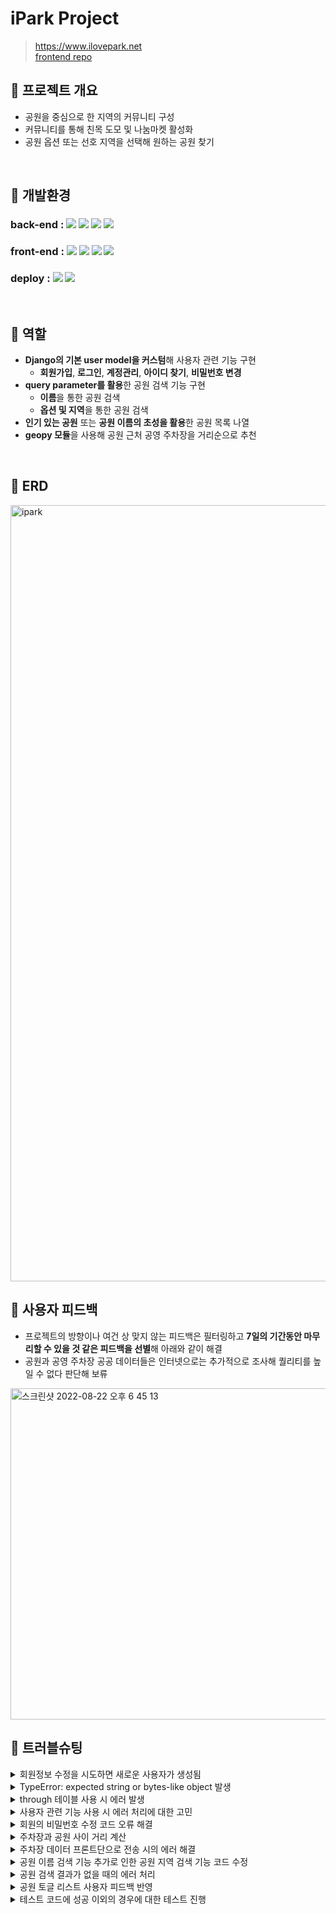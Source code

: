 # iPark Project
> https://www.ilovepark.net <br>
> [frontend repo](https://github.com/2JYK/iPark_frontend)

## 📌 프로젝트 개요
- 공원을 중심으로 한 지역의 커뮤니티 구성
- 커뮤니티를 통해 친목 도모 및 나눔마켓 활성화
- 공원 옵션 또는 선호 지역을 선택해 원하는 공원 찾기

<br>

## 📌 개발환경
### back-end : <img src="https://img.shields.io/badge/python-3.9.10-3776AB?style=for-the-badge&logo=python&logoColor=white"> <img src="https://img.shields.io/badge/django-4.0.6-092E20?style=for-the-badge&logo=django&logoColor=white"> <img src="https://img.shields.io/badge/django rest framework-4.0.6-red?style=for-the-badge&logo=django-rest-framework&logoColor=white"> <img src="https://img.shields.io/badge/postgreSQL-4169E1?style=for-the-badge&logo=postgreSQL&logoColor=white">

### front-end : <img src="https://img.shields.io/badge/html5-E34F26?style=for-the-badge&logo=html5&logoColor=white"> <img src="https://img.shields.io/badge/css-1572B6?style=for-the-badge&logo=css3&logoColor=white"> <img src="https://img.shields.io/badge/javascript-F7DF1E?style=for-the-badge&logo=javascript&logoColor=black"> <img src="https://img.shields.io/badge/jquery-0769AD?style=for-the-badge&logo=jquery&logoColor=white">

### deploy : <img src="https://img.shields.io/badge/Docker-2496ED?style=for-the-badge&logo=Docker&logoColor=white"> <img src="https://img.shields.io/badge/amazonaws-232F3E?style=for-the-badge&logo=amazonaws&logoColor=white">

<br>

## 📌 역할
- **Django의 기본 user model을 커스텀**해 사용자 관련 기능 구현
    - **회원가입**, **로그인**, **계정관리**, **아이디 찾기**, **비밀번호 변경**
- **query parameter를 활용**한 공원 검색 기능 구현
    - **이름**을 통한 공원 검색
    - **옵션 및 지역**을 통한 공원 검색
- **인기 있는 공원** 또는 **공원 이름의 초성을 활용**한 공원 목록 나열
- **geopy 모듈**을 사용해 공원 근처 공영 주차장을 거리순으로 추천

<br>

## 📌 ERD

<img width="1242" alt="ipark" src="https://user-images.githubusercontent.com/104303285/185301146-12508b43-dd0f-4bd1-afa1-5666f2fab8ea.png">

<br>

## 📌 사용자 피드백
- 프로젝트의 방향이나 여건 상 맞지 않는 피드백은 필터링하고 **7일의 기간동안 마무리할 수 있을 것 같은 피드백을 선별**해 아래와 같이 해결
- 공원과 공영 주차장 공공 데이터들은 인터넷으로는 추가적으로 조사해 퀄리티를 높일 수 없다 판단해 보류

<img width="530" alt="스크린샷 2022-08-22 오후 6 45 13" src="https://user-images.githubusercontent.com/99387514/185892052-7cecef17-bb12-4cf0-ab2a-f6d28a736bda.png">

<br>

## 📌 트러블슈팅
<details>
<summary>회원정보 수정을 시도하면 새로운 사용자가 생성됨</summary>
&nbsp;&nbsp;&nbsp;&nbsp;- <code style="white-space:nowrap;">partial=True</code>로 인해 입력한 정보만 가진 사용자가 생성됨 <br>
&nbsp;&nbsp;&nbsp;&nbsp;- serializer에 로그인한 사용자의 데이터를 추가해 아래와 같이 보내주어 사용자의 정보를 수정할 수 있도록 조치 <br>
&nbsp;&nbsp;&nbsp;&nbsp;&nbsp;&nbsp;&nbsp;&nbsp;<code style="white-space:nowrap;">serializer = UserSerializer(user, data=request.data, partial=True)</code> <br>
    <br>
&nbsp;&nbsp;&nbsp;&nbsp; > github issue : https://github.com/2JYK/iPark_django_backend/issues/29 <br>
</details>

<details>
<summary>TypeError: expected string or bytes-like object 발생</summary>
&nbsp;&nbsp;&nbsp;&nbsp;- 정규표현식을 사용할 떄 해당 에러 발생 <br>
&nbsp;&nbsp;&nbsp;&nbsp;- <code style="white-space:nowrap;">birthday_input = correct_birthday.match(data.get("birthday", ""))</code>에서 에러가 발생하였고, 정규표현식을 사용할때는 생년월일의 값이 str로 들어와야 유효성을 검증할 수 있음 <br>
&nbsp;&nbsp;&nbsp;&nbsp;- <code style="white-space:nowrap;">birthday_input = correct_birthday.match(str(data.get("birthday", "")))</code>로 수정해 에러 해결 <br>
<br>
&nbsp;&nbsp;&nbsp;&nbsp; > github issue : https://github.com/2JYK/iPark_django_backend/issues/34 <br>
</details>

<details>
<summary>through 테이블 사용 시 에러 발생</summary>
&nbsp;&nbsp;&nbsp;&nbsp;- 애초에 모델 생성 시 같이 작성하였다면 에러가 나지 않았을 것이지만 한참 뒤에 생성하게 되어 에러 발생 <br>
&nbsp;&nbsp;&nbsp;&nbsp;- runserver에서는 에러가 나지 않지만, 테스트 코드 작성 시 에러 발생 <br>
&nbsp;&nbsp;&nbsp;&nbsp;&nbsp;&nbsp;&nbsp;&nbsp;<code style="white-space:nowrap;">django.db.utils.OperationalError: table "park_park_option" already exists</code> <br>
&nbsp;&nbsp;&nbsp;&nbsp;- migrate를 지웠다가 다시 생성하는 방법을 통해 에러 해결 <br>
<br>
&nbsp;&nbsp;&nbsp;&nbsp; > github issue : https://github.com/2JYK/iPark_django_backend/issues/57 <br>
</details>

<details>
<summary>사용자 관련 기능 사용 시 에러 처리에 대한 고민</summary>
&nbsp;&nbsp;&nbsp;&nbsp;- 맨 처음 기능 구현 시에는 기본 validator와 serializer의 custom validator의 정규표현식을 사용해 틀린 부분에 대한 에러 메세지를 사용자에게 alert를 통해 제시하도록 작성 <br>
&nbsp;&nbsp;&nbsp;&nbsp;- model 생성 시 각 항목에 맞는 field를 사용했기에 기본 validator의 에러 메세지가 사용자에게 제시되고, 대다수의 항목은 정규표현식을 바탕으로 한 에러메세지가 반영되지 않음 <br>
&nbsp;&nbsp;&nbsp;&nbsp;- 서비스를 사용하면서 필요없는 부분을 삭제하고 정규표현식이 불필요한 항목들을 수정 <br>
&nbsp;&nbsp;&nbsp;&nbsp;- 추가적으로 에러 메세지가 반영되지 않았던 부분들이 많고 틀린 부분을 다 보여주는 것이 보안에 좋지 않을수도 있다는 피드백이 있어 에러 메세지를 하나로 통일 <br>
&nbsp;&nbsp;&nbsp;&nbsp;- 사용자의 피드백을 반영하기 위해 다시 항목에 맞는 에러 메세지를 사용자에게 제시하였으며, alert창이 아닌 틀린 부분에 표시되도록 수정 <br>
    https://github.com/nikevapormax/iPark_django_backend/blob/942a473ba96c7aadaeb19ac6b3900b91042fcf8d/user/views.py#L34
    https://github.com/nikevapormax/iPark_django_backend/blob/942a473ba96c7aadaeb19ac6b3900b91042fcf8d/user/serializers.py#L22
front : https://github.com/nikevapormax/iPark_frontend/blob/1145041a5c36d3e4e6fbe5ee520914ff86d2a565/static/js/api_user.js#L47 <br>
<br>
> velog : https://velog.io/@nikevapormax/0809-iPark-project-%ED%94%BC%EB%93%9C%EB%B0%B1-%EC%88%98%EC%A0%95
</details>

<details>
<summary>회원의 비밀번호 수정 코드 오류 해결</summary>
&nbsp;&nbsp;&nbsp;&nbsp;- 회원의 비밀번호를 수정하는 코드 작성 시 <code style="white-space:nowrap;">validated_data</code>에 포함된 비밀번호를 서로 비교하도록 코드 작성 <br>
&nbsp;&nbsp;&nbsp;&nbsp;- 프론트엔드와 연동해 비밀번호를 수정하고, 포스트맨을 통해 비밀번호를 수정할 때는 문제가 없었으나 <code style="white-space:nowrap;">테스트 코드</code> 작성 시 에러 발생 <br>
    https://github.com/nikevapormax/iPark_django_backend/blob/531ab77844a2fefb2a38878bca05d4b43ede7172/user/tests.py#L330
&nbsp;&nbsp;&nbsp;&nbsp;- serializer의 코드에 문제가 있다는 것을 발견하고 아래와 같이 수정 (100번줄 ~)
https://github.com/nikevapormax/iPark_django_backend/blob/531ab77844a2fefb2a38878bca05d4b43ede7172/user/serializers.py#L100
</details>

<details>
<summary>주차장과 공원 사이 거리 계산</summary>
&nbsp;&nbsp;&nbsp;&nbsp;- csv 파일에 있는 공원의 위•경도와 주차장의 위•경도를 geopy 모듈의 location 함수를 사용해 거리 계산 시도 <br>
&nbsp;&nbsp;&nbsp;&nbsp;- 구글 코랩에서는 바로 계산이 되었으나, 해당 머신러닝 기능을 프로젝트에 사용하기 위해 함수화를 진행하며 계산이 되지 않음 <br>
&nbsp;&nbsp;&nbsp;&nbsp;- 디버깅을 통해 아래 코드의 위•경도가 <code style="white-space:nowrap;">괄호로 인해 문자열</code>이 됨을 체크 <br>
&nbsp;&nbsp;&nbsp;&nbsp;&nbsp;&nbsp;&nbsp;&nbsp; <code style="white-space:nowrap;">park_data["distance"] = park_data.apply(lambda x: distance.distance(x["park_coord"], x["parking_lot_coord"].km, axis=1)</code> <br>
&nbsp;&nbsp;&nbsp;&nbsp;- 이를 해결하기 위해 <code style="white-space:nowrap;">strip</code>을 사용해 괄호를 제거 <br>
https://github.com/nikevapormax/iPark_django_backend/blob/340c931a1db3004c5c2c768bcc7b1e61b5eec1f3/park/views.py#L26
</details>

<details>
<summary>주차장 데이터 프론트단으로 전송 시의 에러 해결</summary>
&nbsp;&nbsp;&nbsp;&nbsp;- 공영 주차장이 모든 공원 근처에 존재하지 않아 주차장과 공원을 매칭한 데이터가 존재하지 않는 경우 발생 <br>
&nbsp;&nbsp;&nbsp;&nbsp;- 주차장과 공원의 데이터를 for문을 사용해 프론트 단에 보내줄 list에 데이터를 append하는 코드의 로직으로 인해 데이터가 비어있는 경우는 index를 읽을 수 없다는 에러 발생 <br>
&nbsp;&nbsp;&nbsp;&nbsp;- <code style="white-space:nowrap;">try except 구문</code>을 활용해 데이터가 없는 경우 빈 문자열을 보내도록 조치해 에러 해결 <br>
https://github.com/nikevapormax/iPark_django_backend/blob/340c931a1db3004c5c2c768bcc7b1e61b5eec1f3/park/views.py#L49
</details>

<details>
<summary>공원 이름 검색 기능 추가로 인한 공원 지역 검색 기능 코드 수정</summary>
&nbsp;&nbsp;&nbsp;&nbsp;- 기존 로직은 공원의 옵션과 공원의 지역으로만 공원을 검색해 8 가지 밖에 되지 않는 공원 옵션 이외의 것들을 지역으로 처리 <br>
&nbsp;&nbsp;&nbsp;&nbsp;- 사용자 피드백 반영을 위해 공원 이름 검색 기능을 추가하게 되어 공원 이름과 공원 지역을 구분할 필요가 생김 <br>
&nbsp;&nbsp;&nbsp;&nbsp;&nbsp;&nbsp;&nbsp;&nbsp;- 공원 이름에 공원 지역과 비슷한 글자가 포함되게 되어 로직이 제대로 수행되지 않음 <br>
&nbsp;&nbsp;&nbsp;&nbsp;- 공원 지역의 맨 마지막 글자에 <code style="white-space:nowrap;">구 또는 시</code>가 있다는 점을 생각해 아래와 같이 로직 작성 <br>
https://github.com/nikevapormax/iPark_django_backend/blob/340c931a1db3004c5c2c768bcc7b1e61b5eec1f3/park/views.py#L178
</details>

<details>
<summary>공원 검색 결과가 없을 때의 에러 처리</summary>
&nbsp;&nbsp;&nbsp;&nbsp;- 공원의 검색결과가 없는 경우 <code style="white-space:nowrap;">QueryDoesNotExist</code> 에러로 인해 internal server error가 발생 <br>
&nbsp;&nbsp;&nbsp;&nbsp;- <code style="white-space:nowrap;">try except 구문</code>을 활용해 쿼리 결과가 없을 시 공원 검색 결과가 없다는 에러 메세지를 사용자에게 제시(183~200) <br>
https://github.com/nikevapormax/iPark_django_backend/blob/340c931a1db3004c5c2c768bcc7b1e61b5eec1f3/park/views.py#L183 <br>
</details>

<details>
<summary>공원 토글 리스트 사용자 피드백 반영</summary>
&nbsp;&nbsp;&nbsp;&nbsp;- 기존에는 공원의 모든 목록을 공원 이름을 가나다 순으로 정렬해 사용자에게 제시 <br>
&nbsp;&nbsp;&nbsp;&nbsp;- 공원 목록이 너무 많아 원하는 공원을 찾기 어렵다는 사용자 피드백이 있었고, 이를 반영하기 위해 공원 이름의 초성을 사용해 공원을 나누어 사용자에게 제시 <br>
https://github.com/nikevapormax/iPark_django_backend/blob/340c931a1db3004c5c2c768bcc7b1e61b5eec1f3/park/views.py#L214 <br>
front : https://github.com/nikevapormax/iPark_frontend/blob/1145041a5c36d3e4e6fbe5ee520914ff86d2a565/static/js/toggle.js#L2 <br>
<br>
> velog : https://velog.io/@nikevapormax/0808-iPark-project-%ED%94%BC%EB%93%9C%EB%B0%B1-%EC%88%98%EC%A0%95#%ED%86%A0%EA%B8%80%EC%9D%98-%EA%B3%B5%EC%9B%90-%EB%AA%A9%EB%A1%9D-%EB%82%98%EC%97%B4-%EB%B0%A9%EC%8B%9D-%EB%B3%80%EA%B2%BD
</details>

<details>
<summary>테스트 코드에 성공 이외의 경우에 대한 테스트 진행</summary>
&nbsp;&nbsp;&nbsp;&nbsp;- 기존 테스트 코드는 성공한 경우에 대한 테스트 코드와 실패했을 경우에 대한 테스트 케이스만 존재 <br>
&nbsp;&nbsp;&nbsp;&nbsp;- 실패에 대한 최대한 많은 케이스를 if 문 별로 만들기 위해 노력했으며, 테스트 코드를 작성하며 잘못된 serializer의 코드를 고치게 되어 중요성을 알게 됨 <br>
&nbsp;&nbsp;&nbsp;&nbsp;&nbsp;&nbsp;&nbsp;&nbsp;- park의 인기순 공원 나열과 토글 공원 리스트 부분은 단순한 get 요청이어서 실패하는 경우에 대해 작성하지 않음 <br>
user app(11 ~ 끝까지) : https://github.com/nikevapormax/iPark_django_backend/blob/7bbece5e799671bb5fab07f7b7203230d031c626/user/tests.py#L11 <br>
park app(60 ~ 끝까지) : https://github.com/nikevapormax/iPark_django_backend/blob/7bbece5e799671bb5fab07f7b7203230d031c626/park/tests.py#L60 <br>
 <br>
> velog : https://velog.io/@nikevapormax/0811-0813-%ED%85%8C%EC%8A%A4%ED%8A%B8-%EC%BD%94%EB%93%9C-%EC%9E%91%EC%84%B1
</details>
<br>
